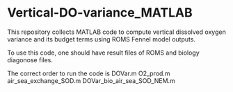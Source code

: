 # Vertical-DO-variance_MATLAB
This repository collects MATLAB code to compute vertical dissolved oxygen variance and its budget terms using ROMS Fennel model outputs.

To use this code, one should have result files of ROMS and biology diagonose files. 

The correct order to run the code is
DOVar.m
O2_prod.m
air_sea_exchange_SOD.m
DOVar_bio_air_sea_SOD_NEM.m
